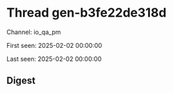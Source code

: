 # Thread gen-b3fe22de318d
Channel: io_qa_pm

First seen: 2025-02-02 00:00:00

Last seen: 2025-02-02 00:00:00

## Digest


